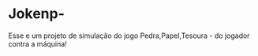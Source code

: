 # Jokenp-
Esse e um projeto de simulação do jogo Pedra,Papel,Tesoura - do jogador contra a máquina!
